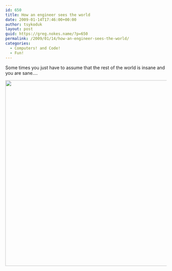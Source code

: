 ```yaml
---
id: 650
title: How an engineer sees the world
date: 2009-01-14T17:46:00+00:00
author: tsykoduk
layout: post
guid: https://greg.nokes.name/?p=650
permalink: /2009/01/14/how-an-engineer-sees-the-world/
categories:
  - Computers! and Code!
  - Fun!
---
```

Some times  you just have to assume that the rest of the world is insane and you are sane....

<!--more-->

<a href="https://xkcd.com/530/"><img src="https://imgs.xkcd.com/comics/im_an_idiot.png" style="width: 580px;" /></a>